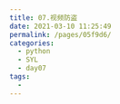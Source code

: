 ```yaml
---
title: 07.视频防盗
date: 2021-03-10 11:25:49
permalink: /pages/05f9d6/
categories:
  - python
  - SYL
  - day07
tags:
  - 
---
```

